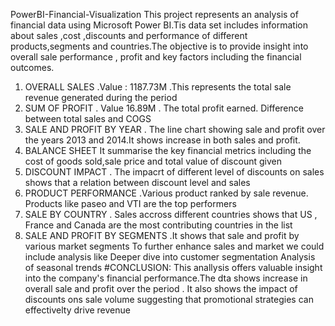 PowerBI-Financial-Visualization
This project represents an analysis of financial data using Microsoft Power BI.Tis data set includes information about sales ,cost ,discounts and performance of different
products,segments and countries.The objective is to provide insight into overall sale performance , profit and key factors including the financial outcomes.
1. OVERALL SALES
.Value : 1187.73M
.This represents the total sale revenue generated during the period
2. SUM OF  PROFIT
. Value 16.89M
. The total profit earned. Difference between total sales and COGS
3. SALE AND PROFIT BY YEAR
. The line chart showing sale and profit over the years 2013 and 2014.It shows increase in both sales and profit.
4. BALANCE SHEET
It summarise the key financial metrics including the cost of goods sold,sale price and total value of discount given
5. DISCOUNT IMPACT
. The impacrt of different level of discounts on sales shows that  a relation between discount level and sales
6. PRODUCT PERFORMANCE
.Various product ranked by sale revenue. Products like paseo and VTI are the top performers
7. SALE BY COUNTRY
. Sales accross different countries shows that US , France and Canada are the most contributing countries in the list
8. SALE AND PROFIT BY SEGMENTS
.It shows that sale and profit by various market segments
To further enhance sales and market we could include analysis like
Deeper dive into customer segmentation
Analysis of seasonal trends
#CONCLUSION:
This anallysis offers valuable insight into the company's financial performance.The dta shows increase in overall sale and profit over the period .
It also shows the impact of discounts ons sale volume  suggesting that promotional strategies can effectivelty drive revenue
